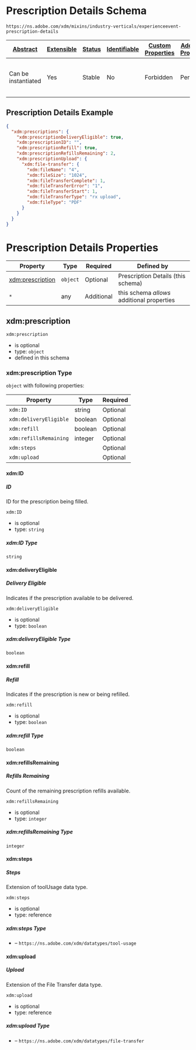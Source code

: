 
# Prescription Details Schema

```
https://ns.adobe.com/xdm/mixins/industry-verticals/experienceevent-prescription-details
```



| [Abstract](../../../../abstract.md) | [Extensible](../../../../extensions.md) | [Status](../../../../status.md) | [Identifiable](../../../../id.md) | [Custom Properties](../../../../extensions.md) | [Additional Properties](../../../../extensions.md) | Defined In |
|-------------------------------------|-----------------------------------------|---------------------------------|-----------------------------------|------------------------------------------------|----------------------------------------------------|------------|
| Can be instantiated | Yes | Stable | No | Forbidden | Permitted | [mixins/experience-event/industry-verticals/experienceevent-prescription-details.schema.json](mixins/experience-event/industry-verticals/experienceevent-prescription-details.schema.json) |

## Prescription Details Example
```json
{
  "xdm:prescriptions": {
    "xdm:prescriptionDeliveryEligible": true,
    "xdm:prescriptionID": "",
    "xdm:prescriptionRefill": true,
    "xdm:prescriptionRefillsRemaining": 2,
    "xdm:prescriptionUpload": {
      "xdm:file-transfer": {
        "xdm:fileName": "4",
        "xdm:fileSize": "1024",
        "xdm:fileTransferComplete": 1,
        "xdm:fileTransferError": "1",
        "xdm:fileTransferStart": 1,
        "xdm:fileTransferType": "rx upload",
        "xdm:fileType": "PDF"
      }
    }
  }
}
```

# Prescription Details Properties

| Property | Type | Required | Defined by |
|----------|------|----------|------------|
| [xdm:prescription](#xdmprescription) | `object` | Optional | Prescription Details (this schema) |
| `*` | any | Additional | this schema *allows* additional properties |

## xdm:prescription


`xdm:prescription`
* is optional
* type: `object`
* defined in this schema

### xdm:prescription Type


`object` with following properties:


| Property | Type | Required |
|----------|------|----------|
| `xdm:ID`| string | Optional |
| `xdm:deliveryEligible`| boolean | Optional |
| `xdm:refill`| boolean | Optional |
| `xdm:refillsRemaining`| integer | Optional |
| `xdm:steps`|  | Optional |
| `xdm:upload`|  | Optional |



#### xdm:ID
##### ID

ID for the prescription being filled.

`xdm:ID`
* is optional
* type: `string`

##### xdm:ID Type


`string`








#### xdm:deliveryEligible
##### Delivery Eligible

Indicates if the prescription available to be delivered.

`xdm:deliveryEligible`
* is optional
* type: `boolean`

##### xdm:deliveryEligible Type


`boolean`







#### xdm:refill
##### Refill

Indicates if the prescription is new or being refilled.

`xdm:refill`
* is optional
* type: `boolean`

##### xdm:refill Type


`boolean`







#### xdm:refillsRemaining
##### Refills Remaining

Count of the remaining prescription refills available.

`xdm:refillsRemaining`
* is optional
* type: `integer`

##### xdm:refillsRemaining Type


`integer`








#### xdm:steps
##### Steps

Extension of toolUsage data type.

`xdm:steps`
* is optional
* type: reference

##### xdm:steps Type


* []() – `https://ns.adobe.com/xdm/datatypes/tool-usage`







#### xdm:upload
##### Upload

Extension of the File Transfer data type.

`xdm:upload`
* is optional
* type: reference

##### xdm:upload Type


* []() – `https://ns.adobe.com/xdm/datatypes/file-transfer`









